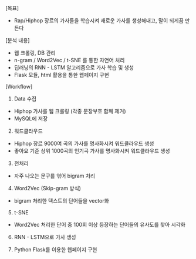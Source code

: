 [목표]

- Rap/Hiphop 장르의 가사들을 학습시켜 새로운 가사를 생성해내고, 말이 되게끔 만든다

[분석 내용]

- 웹 크롤링, DB 관리
- n-gram / Word2Vec / t-SNE 를 통한 자연어 처리
- 딥러닝의 RNN - LSTM 알고리즘으로 가사 학습 및 생성
- Flask 모듈, html 활용을 통한 웹페이지 구현

[Workflow]

1) Data 수집

- Hiphop 가사를 웹 크롤링 (각종 문장부호 함께 제거)
- MySQL에 저장

2) 워드클라우드

- Hiphop 장르 9000여 곡의 가사를 명사화시켜 워드클라우드 생성
- 좋아요 기준 상위 1000곡의 인기곡 가사를 명사화시켜 워드클라우드 생성

3) 전처리

- 자주 나오는 문구를 엮어 bigram 처리

4) Word2Vec (Skip-gram 방식)

- bigram 처리한 텍스트의 단어들을 vector화

5) t-SNE

- Word2Vec 처리한 단어 중 100회 이상 등장하는 단어들의 유사도를 찾아 시각화

6) RNN - LSTM으로 가사 생성

7) Python Flask를 이용한 웹페이지 구현
